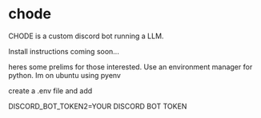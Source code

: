# chode
CHODE is a custom discord bot running a LLM. 

Install instructions coming soon...


heres some prelims for those interested. 
Use an environment manager for python. Im on ubuntu using pyenv

create a .env file and add

DISCORD_BOT_TOKEN2=YOUR DISCORD BOT TOKEN


